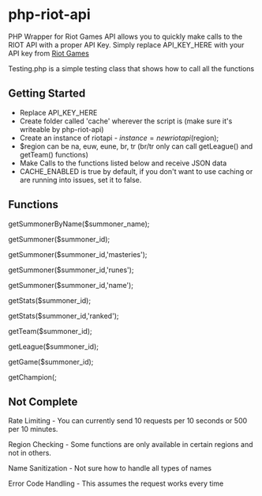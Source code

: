 php-riot-api
============

PHP Wrapper for Riot Games API allows you to quickly make calls to the RIOT API with a proper API Key.
Simply replace API_KEY_HERE with your API key from [Riot Games](http://developer.riotgames.com/sign-in?fhs=true)


Testing.php is a simple testing class that shows how to call all the functions

Getting Started
------------

 - Replace API_KEY_HERE
 - Create folder called 'cache' wherever the script is (make sure it's writeable by php-riot-api)
 - Create an instance of riotapi - $instance = new riotapi($region); 
 - $region can be na, euw, eune, br, tr (br/tr only can call getLeague() and getTeam() functions)
 - Make Calls to the functions listed below and receive JSON data
 - CACHE_ENABLED is true by default, if you don't want to use caching or are running into issues, set it to false.

Functions
------------

getSummonerByName($summoner_name);

getSummoner($summoner_id);

getSummoner($summoner_id,'masteries');

getSummoner($summoner_id,'runes');

getSummoner($summoner_id,'name');

getStats($summoner_id);

getStats($summoner_id,'ranked');

getTeam($summoner_id);

getLeague($summoner_id);

getGame($summoner_id);

getChampion(;

Not Complete
------------

Rate Limiting - You can currently send 10 requests per 10 seconds or 500 per 10 minutes.

Region Checking - Some functions are only available in certain regions and not in others.

Name Sanitization - Not sure how to handle all types of names

Error Code Handling - This assumes the request works every time